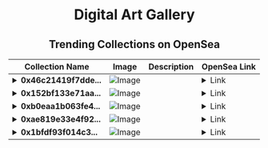<div align="center">

# Digital Art Gallery

## Trending Collections on OpenSea

| Collection Name                       | Image                                                                                     | Description                       | OpenSea Link                                                                                          |
|---------------------------------------|-------------------------------------------------------------------------------------------|-----------------------------------|--------------------------------------------------------------------------------------------------------|
| **<details><summary>0x46c21419f7dde...</summary>0x46c21419f7ddec7cc22e7ef6544949f7ad9c96b1</details>** | ![Image](https://i2.seadn.io/optimism/0xf2bc31a6b37c6b4ab676fb38aa5a5960847d1b6a/e7569628e409429926c9300e776192/63e7569628e409429926c9300e776192.png?w=200&auto=format) |  | <details><summary>Link</summary>[0x46c21419f7ddec7cc22e7ef6544949f7ad9c96b1](https://opensea.io/collection/0x46c21419f7ddec7cc22e7ef6544949f7ad9c96b1)</details> |
| **<details><summary>0x152bf133e71aa...</summary>0x152bf133e71aaf3c3a887d8025a4fa1d6c56c77d</details>** | ![Image](https://i2.seadn.io/optimism/0xf2bc31a6b37c6b4ab676fb38aa5a5960847d1b6a/e7569628e409429926c9300e776192/63e7569628e409429926c9300e776192.png?w=200&auto=format) |  | <details><summary>Link</summary>[0x152bf133e71aaf3c3a887d8025a4fa1d6c56c77d](https://opensea.io/collection/0x152bf133e71aaf3c3a887d8025a4fa1d6c56c77d)</details> |
| **<details><summary>0xb0eaa1b063fe4...</summary>0xb0eaa1b063fe4fa1986a87f1eec6e60521b1e848</details>** | ![Image](https://i2.seadn.io/optimism/0xf2bc31a6b37c6b4ab676fb38aa5a5960847d1b6a/e7569628e409429926c9300e776192/63e7569628e409429926c9300e776192.png?w=200&auto=format) |  | <details><summary>Link</summary>[0xb0eaa1b063fe4fa1986a87f1eec6e60521b1e848](https://opensea.io/collection/0xb0eaa1b063fe4fa1986a87f1eec6e60521b1e848)</details> |
| **<details><summary>0xae819e33e4f92...</summary>0xae819e33e4f92cd8dc3b4eaf2e601c8fd9d57cbd</details>** | ![Image](https://i2.seadn.io/optimism/0xf2bc31a6b37c6b4ab676fb38aa5a5960847d1b6a/e7569628e409429926c9300e776192/63e7569628e409429926c9300e776192.png?w=200&auto=format) |  | <details><summary>Link</summary>[0xae819e33e4f92cd8dc3b4eaf2e601c8fd9d57cbd](https://opensea.io/collection/0xae819e33e4f92cd8dc3b4eaf2e601c8fd9d57cbd)</details> |
| **<details><summary>0x1bfdf93f014c3...</summary>0x1bfdf93f014c3a919140eff85ad347928f86e4ef</details>** | ![Image](https://i2.seadn.io/optimism/0xf2bc31a6b37c6b4ab676fb38aa5a5960847d1b6a/e7569628e409429926c9300e776192/63e7569628e409429926c9300e776192.png?w=200&auto=format) |  | <details><summary>Link</summary>[0x1bfdf93f014c3a919140eff85ad347928f86e4ef](https://opensea.io/collection/0x1bfdf93f014c3a919140eff85ad347928f86e4ef)</details> |

</div>